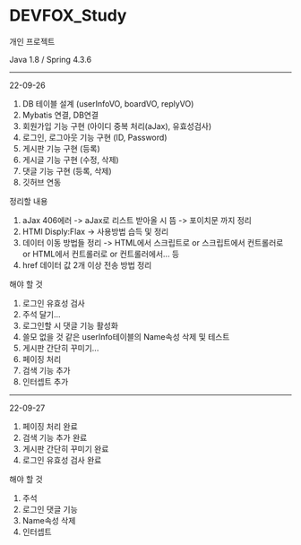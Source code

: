 # DEVFOX_Study
개인 프로젝트

Java 1.8 / Spring 4.3.6

------------------------------------------------------------

22-09-26
1. DB 테이블 설계 (userInfoVO, boardVO, replyVO)
2. Mybatis 연결, DB연결
3. 회원가입 기능 구현 (아이디 중복 처리(aJax), 유효성검사)
4. 로그인, 로그아웃 기능 구현 (ID, Password)
5. 게시판 기능 구현 (등록)
6. 게시글 기능 구현 (수정, 삭제)
7. 댓글 기능 구현 (등록, 삭제) 
8. 깃허브 연동

정리할 내용 
1. aJax 406에러 -> aJax로 리스트 받아올 시 뜸 -> 포이치문 까지 정리
2. HTMl Disply:Flax -> 사용방법 습득 및 정리
3. 데이터 이동 방법들 정리 -> HTML에서 스크립트로 or 스크립트에서 컨트롤러로 or HTML에서 컨트롤러로 or 컨트롤러에서... 등
4. href 데이터 값 2개 이상 전송 방법 정리

해야 할 것
1. 로그인 유효성 검사
2. 주석 달기...
3. 로그인할 시 댓글 기능 활성화
4. 쓸모 없을 것 같은 userInfo테이블의 Name속성 삭제 및 테스트
5. 게시판 간단히 꾸미기...
6. 페이징 처리
7. 검색 기능 추가
8. 인터셉트 추가

------------------------------------------------------------

22-09-27
1. 페이징 처리 완료
2. 검색 기능 추가 완료
3. 게시판 간단히 꾸미기 완료
4. 로그인 유효성 검사 완료

해야 할 것
1. 주석
2. 로그인 댓글 기능
3. Name속성 삭제
4. 인터셉트
